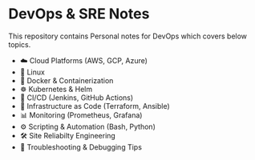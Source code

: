 # DevOps & SRE Notes
This repository contains Personal notes for DevOps which covers below topics.

- ☁️ Cloud Platforms (AWS, GCP, Azure)
- 🐧 Linux
- 🐳 Docker & Containerization
- ☸️ Kubernetes & Helm
- 🔁 CI/CD (Jenkins, GitHub Actions)
- 🧩 Infrastructure as Code (Terraform, Ansible)
- 📊 Monitoring (Prometheus, Grafana)
- ⚙️ Scripting & Automation (Bash, Python)
- 🛠️ Site Reliabilty Engineering
- 🧰 Troubleshooting & Debugging Tips
